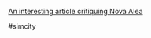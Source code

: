 [An interesting article critiquing Nova Alea](https://killscreen.com/previously/articles/nova-alea-criticizes-state-urban-housing-pulls-punches/)

#simcity 